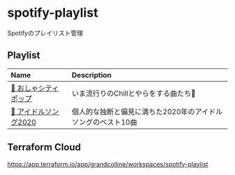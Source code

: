 # spotify-playlist

Spotifyのプレイリスト管理

## Playlist

| Name | Description |
|:-----|:------------|
| [🌃 おしゃシティポップ](https://open.spotify.com/playlist/3Uf0EjLrfkcWg5UeEn12LI) | いま流行りのChillとやらをする曲たち🌛 |
| [🎤 アイドルソング2020](https://open.spotify.com/playlist/6TsxDGJwzNWFo7WgOcZ2b5) | 個人的な独断と偏見に満ちた2020年のアイドルソングのベスト10曲 |

## Terraform Cloud

https://app.terraform.io/app/grandcolline/workspaces/spotify-playlist

